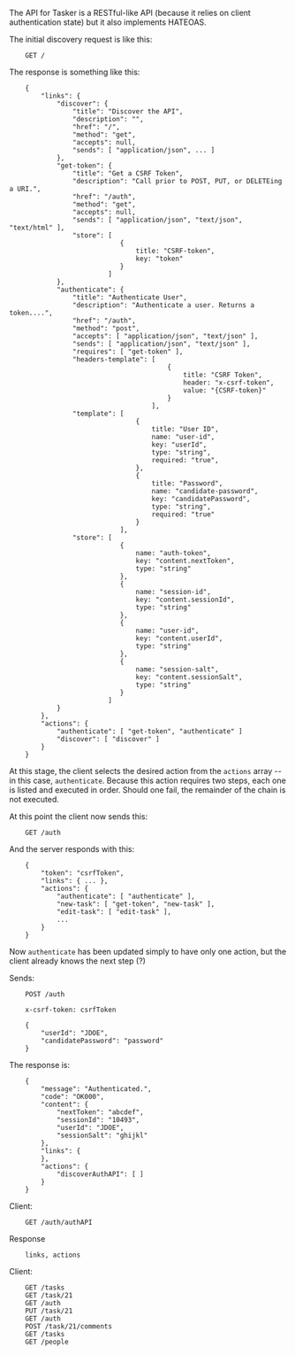 The API for Tasker is a RESTful-like API (because it relies on client authentication state) but it also implements HATEOAS.

The initial discovery request is like this:

        GET /
        
The response is something like this:

        {
            "links": {
                "discover": {
                    "title": "Discover the API",
                    "description": "",
                    "href": "/",
                    "method": "get",
                    "accepts": null,
                    "sends": [ "application/json", ... ]
                },
                "get-token": {
                    "title": "Get a CSRF Token",
                    "description": "Call prior to POST, PUT, or DELETEing a URI.",
                    "href": "/auth",
                    "method": "get",
                    "accepts": null,
                    "sends": [ "application/json", "text/json", "text/html" ],
                    "store": [ 
                                { 
                                    title: "CSRF-token",
                                    key: "token"
                                }
                             ]
                },
                "authenticate": {
                    "title": "Authenticate User",
                    "description": "Authenticate a user. Returns a token....",
                    "href": "/auth",
                    "method": "post",
                    "accepts": [ "application/json", "text/json" ],
                    "sends": [ "application/json", "text/json" ],
                    "requires": [ "get-token" ],
                    "headers-template": [
                                            {
                                                title: "CSRF Token",
                                                header: "x-csrf-token",
                                                value: "{CSRF-token}"
                                            }
                                        ],      
                    "template": [
                                    {
                                        title: "User ID",
                                        name: "user-id",
                                        key: "userId",
                                        type: "string",
                                        required: "true",
                                    },
                                    {
                                        title: "Password",
                                        name: "candidate-password",
                                        key: "candidatePassword",
                                        type: "string",
                                        required: "true"
                                    }
                                ],
                    "store": [
                                {
                                    name: "auth-token",
                                    key: "content.nextToken",
                                    type: "string"
                                },
                                {
                                    name: "session-id",
                                    key: "content.sessionId",
                                    type: "string"
                                },
                                {
                                    name: "user-id",
                                    key: "content.userId",
                                    type: "string"
                                },
                                {
                                    name: "session-salt",
                                    key: "content.sessionSalt",
                                    type: "string"
                                }
                             ]
                }
            },
            "actions": {
                "authenticate": [ "get-token", "authenticate" ]
                "discover": [ "discover" ]
            }
        }

At this stage, the client selects the desired action from the `actions` array -- in this case, `authenticate`. Because
this action requires two steps, each one is listed and executed in order. Should one fail, the remainder of the chain
is not executed.

At this point the client now sends this:

        GET /auth

And the server responds with this:

        {
            "token": "csrfToken",
            "links": { ... },
            "actions": {
                "authenticate": [ "authenticate" ],
                "new-task": [ "get-token", "new-task" ],
                "edit-task": [ "edit-task" ],
                ...
            }
        }
        
Now `authenticate` has been updated simply to have only one action, but the client already knows the next step (?)

Sends:

        POST /auth
        
        x-csrf-token: csrfToken
        
        {
            "userId": "JDOE",
            "candidatePassword": "password"
        }
        
The response is:

        {
            "message": "Authenticated.",
            "code": "OK000",
            "content": {
                "nextToken": "abcdef",
                "sessionId": "10493",
                "userId": "JDOE",
                "sessionSalt": "ghijkl"
            },
            "links": {
            },
            "actions": {
                "discoverAuthAPI": [ ]
            }
        }
            
Client:

        GET /auth/authAPI

Response

        links, actions
        
Client:

        GET /tasks
        GET /task/21
        GET /auth
        PUT /task/21
        GET /auth
        POST /task/21/comments
        GET /tasks
        GET /people
        